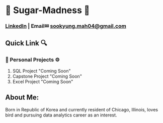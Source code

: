 # 🍰 Sugar-Madness 🍴

### [LinkedIn](https://www.linkedin.com/feed/) | Email✉ sookyung.mah04@gmail.com

## Quick Link 🔍
### 📄 Personal Projects ⚙
1. SQL Project "Coming Soon"
2. Capstone Project "Coming Soon"
3. Excel Project "Coming Soon"

## About Me:

Born in Republic of Korea and currently resident of Chicago, Illinois, loves bird and pursuing data analytics career as an interest.
